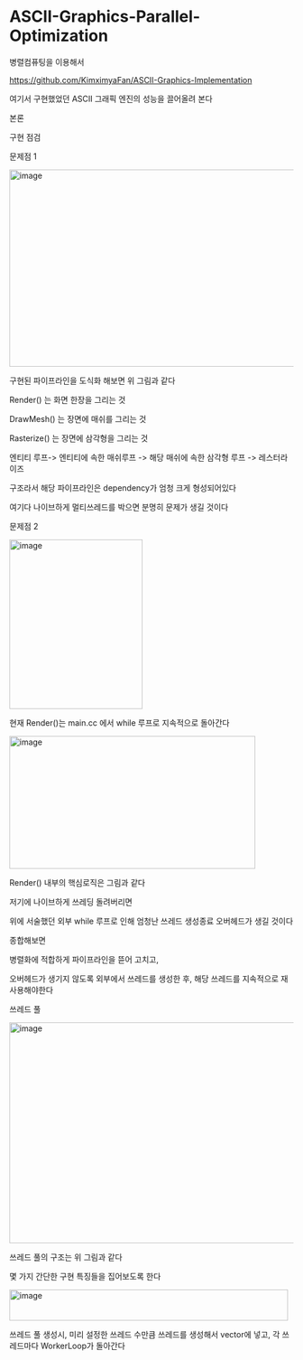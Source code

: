 # ASCII-Graphics-Parallel-Optimization




병렬컴퓨팅을 이용해서

https://github.com/KimximyaFan/ASCII-Graphics-Implementation

여기서 구현했었던 ASCII 그래픽 엔진의 성능을 끌어올려 본다



본론


구현 점검

문제점 1

<img width="835" height="349" alt="image" src="https://github.com/user-attachments/assets/b39ca5ac-365f-4973-a545-2f45cde7e767" />

구현된 파이프라인을 도식화 해보면 위 그림과 같다

Render() 는 화면 한장을 그리는 것

DrawMesh() 는 장면에 매쉬를 그리는 것

Rasterize() 는 장면에 삼각형을 그리는 것

엔티티 루프-> 엔티티에 속한 매쉬루프 -> 해당 매쉬에 속한 삼각형 루프 -> 레스터라이즈

구조라서 해당 파이프라인은 dependency가 엄청 크게 형성되어있다

여기다 나이브하게 멀티쓰레드를 박으면 분명히 문제가 생길 것이다




문제점 2

<img width="236" height="300" alt="image" src="https://github.com/user-attachments/assets/618c3bbf-5950-4c37-b962-8bbc89367402" />

현재 Render()는 main.cc 에서 while 루프로 지속적으로 돌아간다


<img width="436" height="235" alt="image" src="https://github.com/user-attachments/assets/00633084-29a7-4ddd-8734-51f2cb169200" />

Render() 내부의 핵심로직은 그림과 같다

저기에 나이브하게 쓰레딩 돌려버리면

위에 서술했던 외부 while 루프로 인해 엄청난 쓰레드 생성종료 오버헤드가 생길 것이다



종합해보면

병렬화에 적합하게 파이프라인을 뜯어 고치고, 

오버헤드가 생기지 않도록 외부에서 쓰레드를 생성한 후, 해당 쓰레드를 지속적으로 재사용해야한다




쓰레드 풀

<img width="717" height="391" alt="image" src="https://github.com/user-attachments/assets/f1ee0565-2096-4f9b-a894-aa96b2ff0099" />

쓰레드 풀의 구조는 위 그림과 같다

몇 가지 간단한 구현 특징들을 집어보도록 한다

<img width="494" height="55" alt="image" src="https://github.com/user-attachments/assets/e21d5d94-c041-4cab-80d3-8976a9086d1f" />

쓰레드 풀 생성시, 미리 설정한 쓰레드 수만큼 쓰레드를 생성해서 vector에 넣고, 각 쓰레드마다 WorkerLoop가 돌아간다


